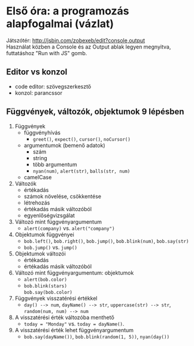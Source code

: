 # Első óra: a programozás alapfogalmai (vázlat)

Játszótér: http://jsbin.com/zobexeb/edit?console,output  
Használat közben a Console és az Output ablak legyen megnyitva, futtatáshoz "Run with JS" gomb.  

## Editor vs konzol

- code editor: szövegszerkesztő
- konzol: parancssor

## Függvények, változók, objektumok 9 lépésben

1. Függvények
	- függvényhívás
		- `greet()`, `expect()`, `cursor()`, `noCursor()`
	- argumentumok (bemenő adatok)
		- szám
		- string
		- több argumentum
		- `nyan(num)`, `alert(str)`, `balls(str, num)`
	- camelCase		
2. Változók
	- értékadás
	- számok növelése, csökkentése
	- létrehozás
	- értékadás másik változóból
	- egyenlőségvizsgálat
3. Változó mint függvényargumentum
	- `alert(company)` vs. `alert("company")`
4. Objektumok függvényei
	- `bob.left()`, `bob.right()`, `bob.jump()`, `bob.blink(num)`, `bob.say(str)`
	- `bob.jump()` vs. `jump()`
5. Objektumok változói
	- értékadás
	- értékadás másik változóból
6. Változó mint függvényargumentum: objektumok
	- `alert(bob.color)`  
	- `bob.blink(stars)`  
	`bob.say(bob.color)`  
7. Függvények visszatérési értékkel
	- `day() --> num`, `dayName() --> str`, `uppercase(str) --> str`, `random(num, num) --> num`
8. A visszatérési érték változóba menthető
	- `today = "Monday"` vs. `today = dayName()`.  
9. A visszatérési érték lehet függvényargumentum
	- `bob.say(dayName())`, `bob.blink(random(1, 5))`, `nyan(day())`  
